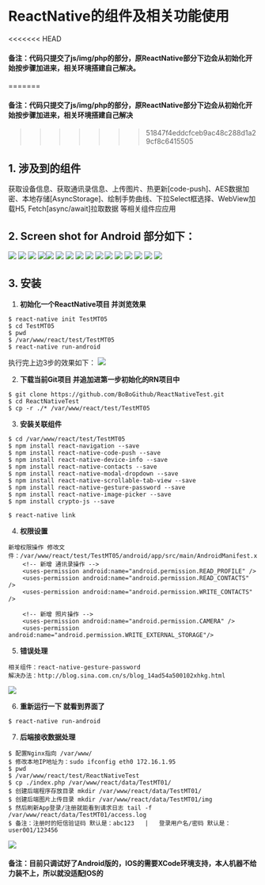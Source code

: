 # ReactNative的组件及相关功能使用

<<<<<<< HEAD
#### 备注：代码只提交了js/img/php的部分，原ReactNative部分下边会从初始化开始按步骤加进来，相关环境搭建自己解决。
=======
#### 备注：代码只提交了js/img/php的部分，原ReactNative部分下边会从初始化开始按步骤加进来，相关环境搭建自己解决
>>>>>>> 51847f4eddcfceb9ac48c288d1a29cf8c6415505

## 1. 涉及到的组件
获取设备信息、获取通讯录信息、上传图片、热更新[code-push]、AES数据加密、本地存储[AsyncStorage]、绘制手势曲线、下拉Select框选择、WebView加载H5, Fetch[async/await]拉取数据 等相关组件应应用

##  2. Screen shot for Android 部分如下：

<img src="https://github.com/BoBoGithub/ReactNativeTest/blob/master/src/images/Y%5B(D%240T%601%7B%60BYJMT7%609%7B%24%7B9.png">  <img src="https://github.com/BoBoGithub/ReactNativeTest/blob/master/src/images/X~22R%7BAF1BV%5BETI%25JX75ZAX.png">
<img src="https://github.com/BoBoGithub/ReactNativeTest/blob/master/src/images/6%7DS%5B%60Y61W)QY%60P8XUL1VOWX.png">  <img src="https://github.com/BoBoGithub/ReactNativeTest/blob/master/src/images/VVVN7ZP%5BM%7DR1WMST)%7D%40EN3R.png"><img src="https://github.com/BoBoGithub/ReactNativeTest/blob/master/src/images/%7BQ%40~BTV14%24%60PZN%7DTAIN%7BZS0.png">
<img src="https://github.com/BoBoGithub/ReactNativeTest/blob/master/src/images/RMOTQRMF6BHUW_22U1%5BLQ~X.png">  <img src="https://github.com/BoBoGithub/ReactNativeTest/blob/master/src/images/2QQXFF7%60C%7BBWMFQ~NCA_UBD.png">
<img src="https://github.com/BoBoGithub/ReactNativeTest/blob/master/src/images/RMR5(2FY%25CU%7B3T%6081T(0RNU.png">
<img src="https://github.com/BoBoGithub/ReactNativeTest/blob/master/src/images/XH%7DAFN~GAD0~WH14I_V2XUW.png">  <img src="https://github.com/BoBoGithub/ReactNativeTest/blob/master/src/images/B%60%5DK3(%5DH8%7B8%60ZL%24893C%40P1S.png">
<img src="https://github.com/BoBoGithub/ReactNativeTest/blob/master/src/images/16PFBR~BJKY9~LT82B6GWXN.png">  <img src="https://github.com/BoBoGithub/ReactNativeTest/blob/master/src/images/%25P)K%5B%25KGPX%5BWA%5BM6RN(9TT8.png">
<img src="https://github.com/BoBoGithub/ReactNativeTest/blob/master/src/images/~86LQURN3K2%40(WQ%6065BU_V0.png">  <img src="https://github.com/BoBoGithub/ReactNativeTest/blob/master/src/images/Y5E_%5BHPS%7BGVD%40XRLQ(7II5C.png">
<img src="https://github.com/BoBoGithub/ReactNativeTest/blob/master/src/images/%7B78%40%407A1%40KZ%25UJ7Z%40HDY086.png">  <img src="https://github.com/BoBoGithub/ReactNativeTest/blob/master/src/images/~3%40%40%7B49(Z9JZX6)%7B5%7B6BDGS.png">

## 3. 安装
1. **初始化一个ReactNative项目 并浏览效果**

```
$ react-native init TestMT05
$ cd TestMT05
$ pwd 
$ /var/www/react/test/TestMT05
$ react-native run-android
```
 执行完上边3步的效果如下：
 <img src="https://github.com/BoBoGithub/ReactNativeTest/blob/master/src/images/H%40~3%5DD8FE_(PN~F5T4E1D~N.png">


2. **下载当前Git项目 并追加进第一步初始化的RN项目中**

```
$ git clone https://github.com/BoBoGithub/ReactNativeTest.git
$ cd ReactNativeTest
$ cp -r ./* /var/www/react/test/TestMT05
```

3. **安装关联组件**

```
$ cd /var/www/react/test/TestMT05
$ npm install react-navigation --save
$ npm install react-native-code-push --save
$ npm install react-native-device-info --save
$ npm install react-native-contacts --save
$ npm install react-native-modal-dropdown --save
$ npm install react-native-scrollable-tab-view --save
$ npm install react-native-gesture-password --save
$ npm install react-native-image-picker --save
$ npm install crypto-js --save

$ react-native link
```

4. **权限设置**
```
新增权限操作 修改文件：/var/www/react/test/TestMT05/android/app/src/main/AndroidManifest.xml
	<!-- 新增 通讯录操作 -->
	<uses-permission android:name="android.permission.READ_PROFILE" />
	<uses-permission android:name="android.permission.READ_CONTACTS" />
	<uses-permission android:name="android.permission.WRITE_CONTACTS" />
	
	<!-- 新增 照片操作 -->
	<uses-permission android:name="android.permission.CAMERA" />
	<uses-permission android:name="android.permission.WRITE_EXTERNAL_STORAGE"/>
```

5. **错误处理**
```
相关组件：react-native-gesture-password
解决办法：http://blog.sina.com.cn/s/blog_14ad54a500102xhkg.html
```
 <img src="https://github.com/BoBoGithub/ReactNativeTest/blob/master/src/images/%24P0%7B5A6QPK(_D%40((%60UYQQWK.png">
	
6. **重新运行一下 就看到界面了**
```
$ react-native run-android
```

7. **后端接收数据处理**
```
$ 配置Nginx指向 /var/www/
$ 修改本地IP地址为：sudo ifconfig eth0 172.16.1.95
$ pwd
$ /var/www/react/test/ReactNativeTest
$ cp ./index.php /var/www/react/data/TestMT01/
$ 创建后端程序存放目录 mkdir /var/www/react/data/TestMT01/
$ 创建后端图片上传目录 mkdir /var/www/react/data/TestMT01/img
$ 然后刷新App登录/注册就能看到请求日志 tail -f /var/www/react/data/TestMT01/access.log
$ 备注：注册时的短信验证码 默认是：abc123   |   登录用户名/密码 默认是：user001/123456
```
 <img src="https://github.com/BoBoGithub/ReactNativeTest/blob/master/src/images/~3%40%40%7B49(Z9JZX6)%7B5%7B6BDGS.png">

#### 备注：目前只调试好了Android版的，IOS的需要XCode环境支持，本人机器不给力装不上，所以就没适配[I](http://www.xgsddl.com)OS的
